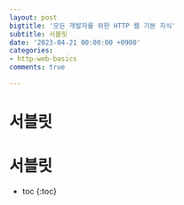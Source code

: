 ```yaml
---
layout: post
bigtitle: '모든 개발자를 위한 HTTP 웹 기본 지식'
subtitle: 서블릿
date: '2023-04-21 00:00:00 +0900'
categories:
- http-web-basics
comments: true

---
```


# 서블릿

# 서블릿
* toc
{:toc}

## 
